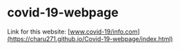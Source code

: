 # covid-19-webpage
Link for this website: [www.covid-19/info.com](https://charu271.github.io/Covid-19-webpage/index.html)

